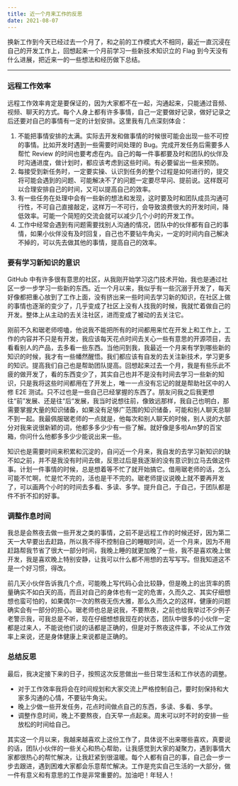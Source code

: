 ```yaml
---
title: 近一个月来工作的反思
date: 2021-08-07
---
```


换新工作到今天已经过去一个月了，和之前的工作模式大不相同，最近一直沉浸在自己的开发工作上，回想起来一个月前学习一些新技术知识立的 Flag 到今天没有什么进展，把近来一的一些想法和经历做下总结。

--------

### 远程工作效率

远程工作效率肯定是要保证的，因为大家都不在一起，沟通起来，只能通过音频、视频、聊天的方式。每个人身上都有许多事情，自己一定要做好记录，做好记录之后还要对自己的事情有一定的计划安排。这里我有几点深刻体会：

1. 不能把事情安排的太满。实际去开发和做事情的时候很可能会出现一些不可控的事情。比如开发时遇到一些需要时间处理的 Bug。完成开发任务后需要多人帮忙 Review 的时间也要考虑在内。自己的每一件事都要及时和团队的伙伴及时沟通进度，做计划时，都应该考虑到这些时间。有必要留出一些来预防。
2. 每接受到新任务时，一定要实操、认识到任务的整个过程是如何进行的，提交将可能会遇到的问题、可能解决不了的问题一定要尽早问、提前说。这样既可以合理安排自己的时间，又可以提高自己的效率。
3. 有一些任务在处理中会有一些新的想法和发现，这时要及时和团队成员沟通可行性，不可自己直接敲定，这样万一不可行，会导致浪费很大的开发时间，降低效率。可能一个简短的交流会就可以减少几个小时的开发工作。
4. 工作中经常会遇到有问题需要找别人沟通的情况，团队中的伙伴都有自己的事情，如果小伙伴没有及时回复，自己也不要钻牛角尖，一定的时间内自己解决不掉的，可以先去做其他的事情，提高自己的效率。

### 要有学习新知识的意识

GitHub 中有许多很有意思的社区，从我刚开始学习这门技术开始，我也是通过社区一步一步学习一些新的东西。近一个月以来，我似乎有一些沉溺于开发了，每天好像都把重心放到了工作上面，没有挤出来一些时间去学习新的知识，在社区上做的事情也逐渐的变少了，几乎变成了社区上没有人找我的时候，我就忙着做自己的开发。整体上从主动的去关注社区，进而变成了被动的去关注它。

刚前不久和琚老师唠嗑，他说我不能把所有的时间都用来忙在开发上和工作上，工作的内容并不只是有开发，我应该每天花点时间去关心一些有意思的开源项目，去看看别人的产品，去多看一些东西。当他问到我，我最近一个月来有学到哪些新的知识的时候，我才有一些幡然醒悟。我们都应该有自发的去关注新技术，学习更多的知识。提高我们自己也是帮助团队提高。回想起来过去一个月，我是有些乐此不疲的做开发了，看的东西变少了，其实自己也并不是没有时间去学习一些新的知识，只是我将这些时间都用在了开发上，唯一一点没有忘记的就是帮助社区中的人修 E2E 测试。只不过也是一些自己已经掌握的东西了。朋友问我之后我更想往“前”发展、还是往“后“发展，我当时说想往前，像致远那样，我自己也明白，那需要掌握大量的知识储备，如果没有足够广范围的知识储备，可能和别人聊天总聊不到一起。我最佩服琚老师的一点就是，他每次和别人聊天的时候，别人说的大部分对我来说很新颖的词，他都多多少少有一些了解。就好像是多啦Am梦的百宝箱，你问什么他都多多少少能说出来一些。

知识也是需要时间来积累和沉淀的，自问近一个月来，我自发的去学习新知识的缺不如之前，并不是我没有时间去做，反思过后是我逐渐的没有意识到立马去做这件事。计划一件事情的时候，总是想着等不忙了就开始搞它。借用琚老师的话，怎么可能不忙啊，忙是忙不完的，活也是干不完的。琚老师提议说晚上就不要再开发了，可以画两个小时的时间去多看、多读、多学。提升自己，于自己，于团队都是件不折不扣的好事。

### 调整作息时间

我总是会熬夜去做一些开发之类的事情，之前不是远程工作的时候还好，因为第二天一大早要出去赶路，所以我不得不控制自己的睡眠时间，近一个月来，因为不用赶路帮我节省了很大一部分时间，我晚上睡的就更加晚了一些，我不是喜欢晚上做开发，我是喜欢晚上特别安静，让我可以什么都不用想的去写写写。但我知道这不是一个好习惯，得改。

前几天小伙伴告诉我几个点，可能晚上写代码心会比较静，但是晚上的出货率的质量确实不如白天的高，而且对自己的身体也有一定的危害，久而久之、其实仔细想想也蛮可怕的，如果偶尔一次的熬夜无伤大雅，那么久而久之的这样，健康的问题确实会有一部分的担心。琚老师也总是说我，不要熬夜，之前也给我举过不少例子老警示我，可我总是不听，现在仔细想想我现在的状态，团队中很多的小伙伴一定都是过来人，不能说他们说的话都是正确的，但是对于熬夜这件事，不论从工作效率上来说，还是身体健康上来说都是正确的。

### 总结反思

最后，我决定接下来的日子，按照这次反思做出一些日常生活和工作状态的调整。

- 对于工作效率我将会在时间规划和大家交流上严格控制自己，要时刻保持和大家多沟通的心情，不要钻牛角尖。
- 晚上少做一些开发任务，花点时间做点自己的东西，多读、多看、多学。
- 调整作息时间，晚上不要熬夜，白天早一点起来。周末可以时不时的安排一些放松的时间给自己。

其实这一个月以来，我越来越喜欢上这份工作了，具体说不出来哪些喜欢，真要说的话，团队小伙伴的一些关心和热心帮助，让我感觉到大家的凝聚力，遇到事情大家都很热心的帮忙解决，让我赶紧到很温暖。每个人都有自己的事，自己会一步一步去跟进，遇到困难大家都会乐意帮忙解决。工作是充实自己生活的一大部分，做一件有意义和有意思的工作是非常重要的。加油吧！年轻人！
